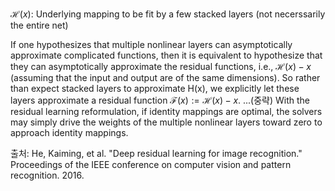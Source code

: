 $\mathcal{H}(x)$: Underlying mapping to be fit by a few stacked layers (not necerssarily the entire net) 

If one hypothesizes that multiple nonlinear layers can asymptotically approximate complicated functions, then it is equivalent to hypothesize that they can asymptotically approximate the residual functions, i.e., $\mathcal{H}(x)-x$ (assuming that the input and output are of the same dimensions). So rather than expect stacked layers to approximate H(x), we explicitly let these layers approximate a residual function $\mathcal{F}(x) := \mathcal{H}(x) - x$.
...(중략)
With the residual learning reformulation, if identity mappings are optimal, the solvers may simply drive the weights of the multiple nonlinear layers toward zero to approach identity mappings.

출처: He, Kaiming, et al. "Deep residual learning for image recognition." Proceedings of the IEEE conference on computer vision and pattern recognition. 2016.
